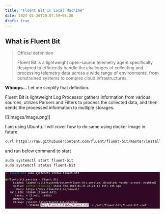 ```yaml
---
title: "Fluent Bit in Local Machine"
date: 2024-01-26T20:07:59+05:30
draft: true
---
```



## What is Fluent Bit

> Official defenition
>
> Fluent Bit is a lightweight open-source telemetry agent specifically designed to efficiently handle the challenges of collecting and processing telemetry data across a wide range of environments, from constrained systems to complex cloud infrastructures. 

**Whoops...** Let me simplify that definition.

Fluent Bit is lightweight Log Processor gathers information from various sources, utilizes Parsers and Filters to process the collected data, and then sends the processed information to mutliple storages. 

![[images/image.png]]


I am using Ubuntu. I will cover how to do same using docker image in future.

```bash
curl https://raw.githubusercontent.com/fluent/fluent-bit/master/install.sh | sh
```

and run below command to start

```
sudo systemctl start fluent-bit
sudo systemctl status fluent-bit 
```


![Alt text](image-1.png)

